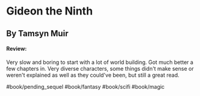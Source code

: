 # Gideon the Ninth
## By Tamsyn Muir

#### Review:
Very slow and boring to start with a lot of world building.
Got much better a few chapters in.
Very diverse characters, some things didn't make sense or weren't explained as well as they could've been, but still a great read.

#book/pending_sequel 
#book/fantasy #book/scifi #book/magic 